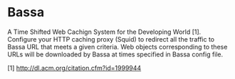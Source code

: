 Bassa
=====
A Time Shifted Web Cachign System for the Developing World [1]. Configure your HTTP caching proxy (Squid) 
to redirect all the traffic to Bassa URL that meets a given criteria. Web objects corresponding to these URLs will be
downloaded by Bassa at times specified in Bassa config file.

[1] http://dl.acm.org/citation.cfm?id=1999944

